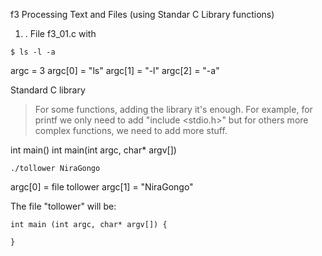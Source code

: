 f3
Processing Text and Files (using Standar C Library functions)


1. .
File f3_01.c with 

```
$ ls -l -a
``` 
argc = 3
argc[0] = "ls"
argc[1] = "-l"
argc[2] = "-a"


Standard C library
> For some functions, adding the library it's enough. For example, for printf we only need to add "include <stdio.h>" but for others more complex functions, we need to add more stuff.


int main() 
int main(int argc, char* argv[])

```
./tollower NiraGongo
```
argc[0] = file tollower
argc[1] = "NiraGongo"

The file "tollower" will be:
```
int main (int argc, char* argv[]) {

}
```





